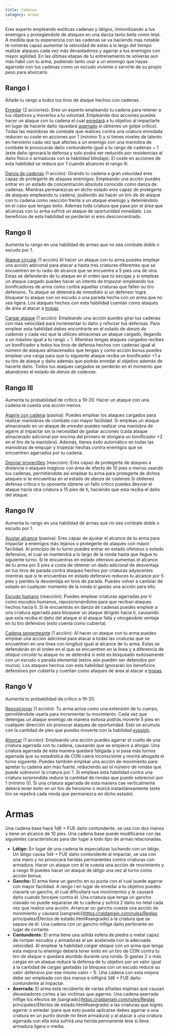 ```yaml
---
title: Cadenas
category: Armas
---
```


Eres experto empleando exóticas cadenas y látigos, inmovilizando a tus enemigos y protegiéndote de ataques en una danza tanto bella como letal. A medida que tu experiencia con las cadenas se va haciendo mas notable te volverás capaz aumentar la velocidad de estas a lo largo del tiempo realizar ataques cada vez más devastadores y agarrar a tus enemigos con mayor agilidad. En las últimas etapas de tu entrenamiento te volverás aun más hábil con tu arma, pudiendo tanto usar a un enemigo que hayas agarrado con tus cadenas como un escudo viviente o servirte de su propio peso para ahorcarlo.

## Rango I

Añade tu rango a todos tus tiros de ataque hechos con cadenas.

<u>Enredar</u> (2 acciones): Eres un experto empleando tu cadena para retener a tus objetivos y moverlos a tu voluntad. Empleando dos acciones puedes hacer un ataque con tu cadena el cual [enredará](https://raldamain.com/rules/Reglas%20principales/Efectos%20de%20estado.html#enredada) a tu objetivo al impactarle en lugar de hacerle daño (quedará [agarrado](https://raldamain.com/rules/Reglas%20principales/Efectos%20de%20estado.html#agarrada) si obtienes un golpe crítico). Todas las maniobras de combate que realices contra una criatura enredada reducen su coste en acciones por 1 (mínimo 1) y si tienes niveles de talento en heroísmo cada vez que afectes a un enemigo con una maniobra de combate le provocarás daño contundente igual a tu rango de cadenas + 1 (este daño ignorará la defensa y solo podrá ser reducido por resistencias al daño físico o armaduras con la habilidad blindaje). El coste en acciones de esta habilidad se reduce por 1 cuando alcances el rango III.

<u>Danza de cadenas</u> (1 acción): Girando tu cadena a gran velocidad eres capaz de protegerte de ataques enemigos. Empleando una acción puedes entrar en un estado de concentración absoluta conocido como danza de cadenas. Mientras permanezcas en dicho estado eres capaz de protegerte de ataques empleando tu cadena, pudiendo así hacer un tiro de de ataque con tu cadena como reacción frente a un ataque enemigo y deteniéndolo en el caso que tengas éxito. Además  toda criatura que pase por el área que alcanzas con tu arma sufrirá un ataque de oportunidad inmediato. Los beneficios de esta habilidad se perderán si eres desconcentrado.

## Rango II

Aumenta tu rango en una habilidad de armas que no sea combate doble o escudo por 1.

<u>Ataque circular</u> (1 acción) Al hacer un ataque con tu arma puedes emplear una acción adicional para atacar a hasta tres criaturas diferentes que se encuentren en tu radio de alcance que se encuentre a 5 pies una de otra. Estas se defenderán de tu ataque en el orden que tú escojas y si empleas un ataque cargado puedes hacer un intento de *tropezar* empleando tus bonificadores de arma como contra aquellas criaturas que fallen su tiro defensivo. Tu ataque se detendrá de inmediato si un defensor logra bloquear tu ataque con un escudo o una parada hecha con un arma que no sea ligera. Los ataques hechos con esta habilidad cuentan como ataques de área al atacar a [tropas](https://raldamain.com/rules/Reglas%20adicionales/combate%20de%20masas.html).

<u>Cargar ataque</u> (1 acción): Empleando una acción puedes girar tus cadenas con más velocidad para incrementar tu daño y reforzar tus defensas. Para emplear esta habilidad debes encontrarte en el estado de *danza de cadenas* y cada vez que la utilices almacenas un ataque cargado, llegando a un máximo igual a tu rango + 1. Mientras tengas ataques cargados recibes un bonificador a todos tus tiros de defensa hechos con cadenas igual al número de ataques almacenados que tengas y como acción bonus puedes emplear una carga para que tu siguiente ataque reciba un bonificador +1 a su tiro de ataque y daño además que podrás enredar al objetivo además de hacerle daño. Todos tus ataques cargados se perderán en el momento que abandones el estado de *danza de cadenas.*

## Rango III   

Aumenta tu probabilidad de crítico a 19-20. Hacer un ataque con una cadena te cuesta una acción menos.

<u>Agarre con cadena</u> (pasiva): Puedes emplear los ataques cargados para realizar maniobras de combate con mayor facilidad. Si empleas un ataque almacenado en un ataque de *enredar* puedes realizar una maniobra de agarre al impactar sin la necesidad de gastar acciones (cada ataque almacenado adicional por encima del primero te otorgará un bonificador +2 en el tiro de la maniobra). Además, tienes éxito automático en todas las maniobras de empujar y tropezar hechas contra enemigos que se encuentren agarrados por tu cadena.

<u>Desviar proyectiles</u> (reacción): Eres capaz de protegerte de ataques a distancia o ataques mágicos con área de efecto de 10 pies o menos usando tus cadenas, permitiéndote así emplear tu arma para protegerte de dichos ataques si te encuentras en el estado de *danza de cadenas* Si obtienes defensa crítica o tu oponente obtiene un fallo crítico puedes desviar el ataque hacia otra criatura a 15 pies de ti, haciendo que esta reciba el daño del ataque.

## Rango IV

Aumenta tu rango en una habilidad de armas que no sea combate doble o escudo por 1.

<u>Ajustar alcance</u> (pasiva): Eres capaz de ajustar el alcance de tu arma para impactar a enemigos más lejanos o protegerte de ataques con mayor facilidad. Al principio de tu turno puedes entrar en estado ofensivo o estado defensivo, el cual se mantendrá a lo largo de la ronda hasta que llegue tu siguiente turno. Si te encuentras en estado ofensivo aumentas el alcance de tu arma por 5 pies a costa de obtener un dado adicional de desventaja en tus tiros de parada contra ataques hechos por criaturas adyacentes mientras que si te encuentras en estado defensivo reduces tu alcance por 5 pies y pierdes la desventaja en tiros de parada. Puedes volver a cambiar de estado en cualquier momento de la ronda si gastas una acción para ello. 

<u>Escudo humano</u> (reacción): Puedes emplear criaturas agarradas por ti como escudos humanos, reposicionándolos para que reciban ataques hechos hacia ti. Si te encuentras en danza de cadenas puedes emplear a una criatura agarrada para bloquear un ataque dirigido hacia ti, causando que esta reciba el daño del ataque si el ataque falla y otorgándote ventaja en tu tiro defensivo (esto cuenta como cubierta).

<u>Cadena serpenteante</u> (1 acción): Al hacer un ataque con tu arma puedes emplear una acción adicional para atacar a todas las criaturas que se encuentren en una línea con longitud igual al alcance de tu arma. Estas se defenderán en el orden en el que se encuentren en la línea y a diferencia de *ataque circular* tu ataque no se detendrá si este es bloqueado exitosamente con un escudo o parada elemental (estos aún pueden ser detenidos por muros). Los ataques hechos con esta habilidad ignorarán los beneficios defensivos por cubierta y cuentan como ataques de área al atacar a [tropas](https://raldamain.com/rules/Reglas%20adicionales/combate%20de%20masas.html).

## Rango V

Aumenta tu probabilidad de crítico a 19-20. 

<u>Reposicionar</u> (1 acción): Tu arma actúa como una extensión de tu cuerpo, permitiéndote usarla para incrementar tu movimiento. Cada vez que detengas un ataque enemigo de manera exitosa podrás moverte 5 pies en cualquier dirección sin provocar ataques de oportunidad. Esto se acumula con la cantidad de pies que puedes moverte con la habilidad *[evasión](https://raldamain.com/rules/Rangos/Combate/reflejos.html#rango-ii)*.

<u>Ahorcar</u> (1 acción): Empleando una acción puedes agarrar el cuello de una criatura agarrada con tu cadena, causando que se empiece a ahogar. Una criatura agarrada de esta manera quedará fatigada y si pasa más turnos agarrada que su estadística de CON caerá inconsciente y morirá ahogada el turno siguiente. Puedes también emplear una acción de movimiento para apretar tu cadena aún más fuerte, reduciendo así el número de rondas que puede sobrevivir la criatura por 1. Si empleas esta habilidad contra una criatura sorprendida reduce la cantidad de rondas que puede sobrevivir por 1 (mínimo 0). Si una criatura agarrada de esta manera cae verticalmente deberá tener éxito en un tiro de heroísmo o morirá instantáneamente (este tiro se repetirá cada ronda que permanezca en dicho estado).

# Armas  

Una cadena base hace 1d6 + FUE daño contundente, se usa con dos manos y tiene un alcance de 10 pies. Una cadena base puede modificarse con las siguientes características para dar lugar a todo tipo de armas relacionadas.

- **Látigo:** En lugar de una cadena te especializas luchando con un látigo. Un látigo causa 1d4 + FUE daño contundente al impactar, se usa con una mano y no provocará heridas permanentes contra criaturas con armadura. Hacer un ataque con él te cuesta una acción de movimiento y a rango III puedes hacer un ataque de látigo una vez al turno como acción bonus.
- **Gancho:** El arma tiene un gancho en su punta con el cual puede agarrar con mayor facilidad. A rango I en lugar de enredar a tu objetivo puedes clavarle un gancho, el cual dificultará sus movimientos y le causará daño cuando forcejee contra él. Una criatura que tenga un gancho clavado no puede separarse de tu cadena y sufrirá 2 daño no-letal cada vez que realice una acción. Arrancar un gancho cuesta una acción de movimiento y causará [sangrado](https://raldamain.com/rules/Reglas principales/Efectos de estado.html#sangrado) a la criatura que se separe de él. Una cadena con un gancho inflige daño perforante en lugar de cortante.
- **Contundente:** El arma tiene una sólida esfera de piedra o metal capaz de romper escudos y armaduras al ser acelerada con la adecuada velocidad. Al emplear la habilidad *cargar ataque* con un arma que tenga esta mejora tu enemigo deberá tener éxito en un tiro de CON contra tu tiro de ataque o quedará aturdido durante una ronda. Si gastas 2 o más cargas en un ataque reduce la defensa de tu objetivo por un valor igual a la cantidad de cargas gastadas (si bloquea con un escudo reduce su valor defensivo por ese mismo valor – 1). Una cadena con esta mejora debe ser empleada con dos manos e infligirá 1d8 + FUE daño contundente al impactar.
- **Aserrada:** El arma está recubierta de varias afiladas espinas que causan devastadores cortes a las víctimas que agarres. Una cadena aserrada inflige los efectos de [sangrado](https://raldamain.com/rules/Reglas principales/Efectos de estado.html#sangrado) a las criaturas que logres agarrar o enredar (para que esto pueda aplicarse debes agarrar a una criatura en un punto donde no lleve armadura) y al atacar a una criatura agarrada con ella esta sufrirá una herida permanente leve si lleva armadura ligera o media.

